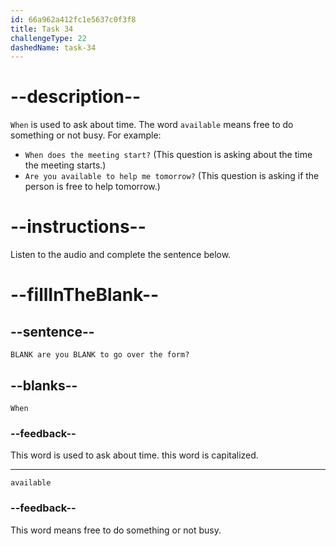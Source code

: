 ```yaml
---
id: 66a962a412fc1e5637c0f3f8
title: Task 34
challengeType: 22
dashedName: task-34
---
```

<!--
AUDIO REFERENCE:
Lisa: I can help you sign up. When are you available to go over the form?
-->

# --description--

`When` is used to ask about time. The word `available` means free to do something or not busy. For example:

- `When does the meeting start?` (This question is asking about the time the meeting starts.)
- `Are you available to help me tomorrow?` (This question is asking if the person is free to help tomorrow.)

# --instructions--

Listen to the audio and complete the sentence below.

# --fillInTheBlank--

## --sentence--

`BLANK are you BLANK to go over the form?`

## --blanks--

`When`

### --feedback--

This word is used to ask about time. this word is capitalized.

---

`available`

### --feedback--

This word means free to do something or not busy.
